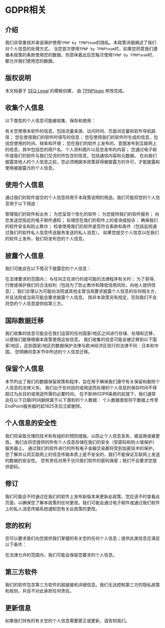 # GDPR相关

## 介绍

我们非常重视并承诺保护使用`TPNP by TPNPteam`的隐私。本政策详细阐述了我们对个人信息的处理方式。
当您首次使用`TPNP by TPNPteam`时，如果您同意我们遵循本政策的条款使用您的数据，则意味着此后您每次使用`TPNP by TPNPteam`时，都允许我们使用您的数据。

## 版权说明

本文档基于 [SEQ Legal](https://seqlegal.com) 的模板创建，
由 [TPNPteam](https://tpnp.01160113.xyz) 修改完成。

## 收集个人信息

以下类型的个人信息可能被收集、保存和使用：

有关您使用本软件的信息，包括流量来源、访问时间、页面浏览量和软件导航路径；
您在使用我们的软件时填写的信息；
您在使用我们的软件时生成的信息，包括您使用的时间、频率和环境；
您在我们的软件上发布的、意图发布到互联网上的信息，其中包括您的用户名、个人资料图片以及您发布的内容；
您通过电子邮件或我们的软件与我们交流时所包含的信息，包括通信内容和元数据。
在向我们披露其他人的个人信息之前，您必须根据本政策获得被披露方的许可，才能披露和使用被披露方的个人信息。

## 使用个人信息

通过我们的软件提交的个人信息将用于本政策说明的用途。我们可能将您的个人信息用于以下用途：

管理我们的软件和业务；
为您呈现个性化的软件；
为您提供我们的软件服务；
向您发送您指定的电子邮件通知；
处理您在我们的软件上的查询或投诉；
确保我们的软件安全和防止欺诈；
检查使用我们的软件是否符合条款和条件（包括监控通过我们的软件私人信息传送服务发送的私人消息）。
如果您提交个人信息以在我们的软件上发布，我们将发布您的个人信息。

## 披露个人信息

我们可能会在以下情况下披露您的个人信息：

在法律要求的范围内；
与任何正在进行的或可能的法律程序有关时；
为了获得、行使或保护我们的合法权利（包括为了防止欺诈和降低信用风险，向他人提供信息）；
我们合理认为可能向法院或其他主管当局要求披露个人信息的任何相关方，并且法院或当局可能会要求披露个人信息。
除非本政策另有规定，否则我们不会将您的个人信息提供给第三方。

## 国际数据迁移

我们收集的信息可能会在我们运营的任何国家/地区之间进行存储、处理和迁移，以便我们能够根据本政策使用这些信息。
我们收集的信息可能会被迁移到以下国家/地区，这些国家/地区的数据保护法律与欧洲经济区现行的法律不同：日本和中国。
您明确同意本节中所述的个人信息迁移。

## 保留个人信息

本节列出了我们的数据保留政策和程序，旨在用于确保我们遵守有关保留和删除个人信息的法律义务。
我们出于任何目的或用途而处理的个人信息的保存时间不得超过为此目的或用途所需的必要时间。
在不影响GDPR条款的前提下，我们通常会在以下日期/时间删除属于以下类别的个人数据：
个人数据类型将于数据上传至EndPoint服务器时起1825天后立即删除。

## 个人信息的安全性

我们将采取合理的技术和有组织的预防措施，以防止个人信息丢失、被滥用或被更改。
我们会将您提供的所有个人信息存储在我们的安全（受密码和防火墙保护）服务器上。
通过我们的软件进行的所有电子金融交易都将受到加密技术的保护。
您了解并认同互联网上的信息传输本质上是不安全的，我们不能保证互联网上发送的数据的安全性。
您有责任对用于访问我们软件的密码保密；我们不会要求您提供密码。

## 修订

我们可能会不时通过在我们的软件上发布新版本来更新此政策。您应该不时查看此页面，以确保您了解本政策的任何更改。我们可能会通过电子邮件或通过我们软件上的私人消息传输系统通知您有关此政策的更改。

## 您的权利

您可以要求我们向您提供我们掌握的有关您的任何个人信息；提供此类信息应满足以下条件：

在法律允许的范围内，我们可能会保留您要求的个人信息。

## 第三方软件

我们的软件包含第三方软件的超链接和详细信息。我们无法控制第三方的隐私政策和规则，并且不对此承担任何责任。

## 更新信息

如果我们持有的有关您的个人信息需要更正或更新，请告知我们。

